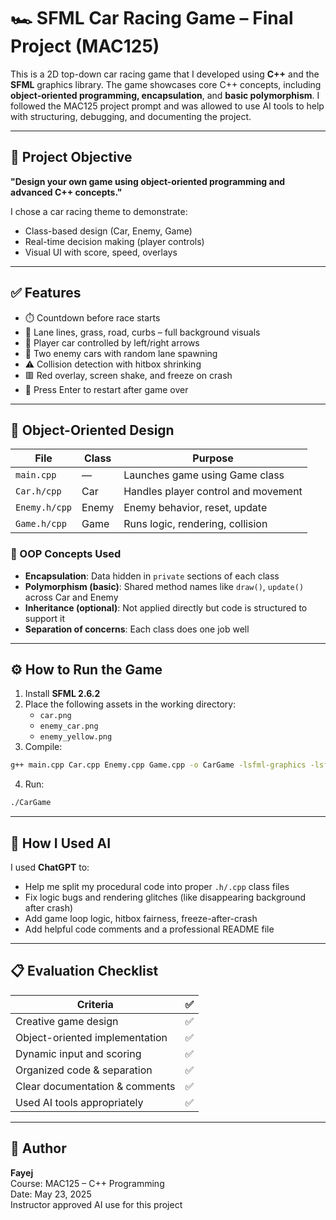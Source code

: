 # 🏎️ SFML Car Racing Game – Final Project (MAC125)

This is a 2D top-down car racing game that I developed using **C++** and the **SFML** graphics library. The game showcases core C++ concepts, including **object-oriented programming, encapsulation**, and **basic polymorphism**. I followed the MAC125 project prompt and was allowed to use AI tools to help with structuring, debugging, and documenting the project.

---

## 🎯 Project Objective

**"Design your own game using object-oriented programming and advanced C++ concepts."**

I chose a car racing theme to demonstrate:
- Class-based design (Car, Enemy, Game)
- Real-time decision making (player controls)
- Visual UI with score, speed, overlays

---

## ✅ Features

- ⏱️ Countdown before race starts
- 🏁 Lane lines, grass, road, curbs – full background visuals
- 🚗 Player car controlled by left/right arrows
- 🚙 Two enemy cars with random lane spawning
- ⚠️ Collision detection with hitbox shrinking
- 🟥 Red overlay, screen shake, and freeze on crash
- 🔁 Press Enter to restart after game over

---

## 🧱 Object-Oriented Design

| File         | Class     | Purpose                             |
|--------------|-----------|-------------------------------------|
| `main.cpp`   | —         | Launches game using Game class      |
| `Car.h/cpp`  | Car       | Handles player control and movement |
| `Enemy.h/cpp`| Enemy     | Enemy behavior, reset, update       |
| `Game.h/cpp` | Game      | Runs logic, rendering, collision    |

### 🔎 OOP Concepts Used

- **Encapsulation**: Data hidden in `private` sections of each class  
- **Polymorphism (basic)**: Shared method names like `draw()`, `update()` across Car and Enemy  
- **Inheritance (optional)**: Not applied directly but code is structured to support it  
- **Separation of concerns**: Each class does one job well

---

## ⚙️ How to Run the Game

1. Install **SFML 2.6.2**
2. Place the following assets in the working directory:
   - `car.png`
   - `enemy_car.png`
   - `enemy_yellow.png`
3. Compile:
```bash
g++ main.cpp Car.cpp Enemy.cpp Game.cpp -o CarGame -lsfml-graphics -lsfml-window -lsfml-system
```
4. Run:
```bash
./CarGame
```

---

## 🤖 How I Used AI

I used **ChatGPT** to:
- Help me split my procedural code into proper `.h/.cpp` class files
- Fix logic bugs and rendering glitches (like disappearing background after crash)
- Add game loop logic, hitbox fairness, freeze-after-crash
- Add helpful code comments and a professional README file

---

## 📋 Evaluation Checklist

| Criteria                        | ✅ |
|----------------------------------|----|
| Creative game design             | ✅ |
| Object-oriented implementation   | ✅ |
| Dynamic input and scoring        | ✅ |
| Organized code & separation      | ✅ |
| Clear documentation & comments   | ✅ |
| Used AI tools appropriately      | ✅ |

---

## 👤 Author

**Fayej**  
Course: MAC125 – C++ Programming  
Date: May 23, 2025  
Instructor approved AI use for this project

